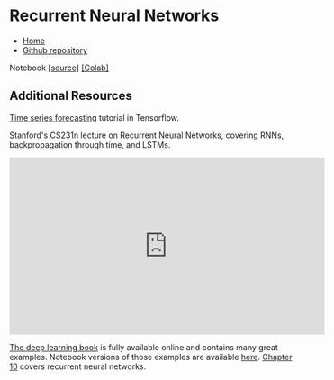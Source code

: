 # Recurrent Neural Networks

* [Home](https://supaerodatascience.github.io/deep-learning/)
* [Github repository](https://github.com/SupaeroDataScience/deep-learning/)

Notebook [[source]](https://github.com/SupaeroDataScience/deep-learning/blob/main/RNN/Time-series%20Forecasting.ipynb) [[Colab]](https://colab.research.google.com/github/SupaeroDataScience/deep-learning/blob/main/RNN/Time-series%20Forecasting.ipynb)

## Additional Resources

[Time series
forecasting](https://www.tensorflow.org/tutorials/structured_data/time_series)
tutorial in Tensorflow.

Stanford's CS231n lecture on Recurrent Neural Networks, covering RNNs, backpropagation through time, and LSTMs.
<iframe width="560" height="315" src="https://www.youtube.com/embed/6niqTuYFZLQ" frameborder="0" allow="accelerometer; autoplay; clipboard-write; encrypted-media; gyroscope; picture-in-picture" allowfullscreen></iframe>

[The deep learning book](https://www.deeplearningbook.org/) is fully available
online and contains many great examples. Notebook versions of those examples are
available [here](https://github.com/hadrienj/deepLearningBook-Notes). [Chapter
10](https://www.deeplearningbook.org/contents/rnn.html) covers
recurrent neural networks.
